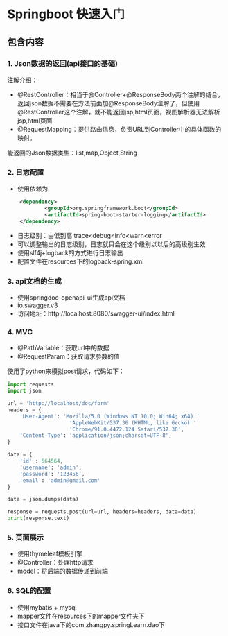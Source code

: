 # Springboot 快速入门

## 包含内容

### 1. Json数据的返回(api接口的基础)

注解介绍：

- @RestController：相当于@Controller+@ResponseBody两个注解的结合，返回json数据不需要在方法前面加@ResponseBody注解了，但使用@RestController这个注解，就不能返回jsp,html页面，视图解析器无法解析jsp,html页面
- @RequestMapping：提供路由信息，负责URL到Controller中的具体函数的映射。

能返回的Json数据类型：list,map,Object,String

### 2. 日志配置

- 使用依赖为 

```xml
    <dependency>
            <groupId>org.springframework.boot</groupId>
            <artifactId>spring-boot-starter-logging</artifactId>
    </dependency>
```
- 日志级别：由低到高 trace<debug<info<warn<error
- 可以调整输出的日志级别，日志就只会在这个级别以以后的高级别生效
- 使用slf4j+logback的方式进行日志输出
- 配置文件在resources下的logback-spring.xml

### 3. api文档的生成

- 使用springdoc-openapi-ui生成api文档
- io.swagger.v3
- 访问地址：http://localhost:8080/swagger-ui/index.html

### 4. MVC

- @PathVariable：获取url中的数据
- @RequestParam：获取请求参数的值

使用了python来模拟post请求，代码如下：

```python
import requests
import json

url = 'http://localhost/doc/form'
headers = {
    'User-Agent': 'Mozilla/5.0 (Windows NT 10.0; Win64; x64) '
                    'AppleWebKit/537.36 (KHTML, like Gecko) '   
                    'Chrome/91.0.4472.124 Safari/537.36',
    'Content-Type': 'application/json;charset=UTF-8',
}

data = {
    'id' : 564564,
    'username': 'admin',
    'password': '123456',
    'email': 'admin@gmail.com'
}

data = json.dumps(data)

response = requests.post(url=url, headers=headers, data=data)
print(response.text)
```

### 5. 页面展示

- 使用thymeleaf模板引擎
- @Controller：处理http请求
- model：将后端的数据传递到前端

### 6. SQL的配置

- 使用mybatis + mysql
- mapper文件在resources下的mapper文件夹下
- 接口文件在java下的com.zhangpy.springLearn.dao下


